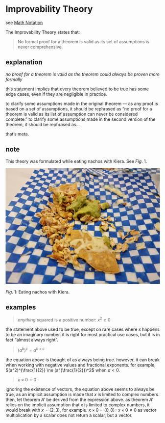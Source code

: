 # Improvability Theory

see [Math Notation](Math%20Notation%207bc4575af1e541d6946b955774161a6a.md)

The Improvability Theory states that:

> No formal proof for a theorem is valid as its set of assumptions is never comprehensive.
> 

## explanation

*no proof for a theorem is valid as the theorem could always be proven more formally*

this statement implies that every theorem believed to be true has some edge cases, even if they are negligible in practice.

to clarify some assumptions made in the original theorem — as any proof is based on a set of assumptions, it should be rephrased as “no proof for a theorem is valid as its list of assumption can never be considered complete.” to clarify some assumptions made in the second version of the theorem, it should be rephrased as...

that’s meta.

## note

This theory was formulated while eating nachos with Kiera. See $Fig.\ 1$.

![20211219_215504.jpg](Improvability%20Theory%2002414acc557d471f8d08deb95c015223/20211219_215504.jpg)

$Fig.\ 1$: Eating nachos with Kiera.

## examples

> *anything* squared is a positive number: $x^2 \ge 0$
> 

the statement above used to be true, except on rare cases where $x$ happens to be an imaginary number. it is right for most practical use cases, but it is in fact “almost always right”.

> $(a^b)^c = a^{b \times c}$
> 

the equation above is thought of as always being true. however, it can break when working with negative values and fractional exponents. for example, $(a^2)^{\frac{1}{2}}  \ne (a^{\frac{1}{2}})^2$ when $a < 0$.

> $x \times 0 = 0$
> 

ignoring the existence of vectors, the equation above seems to always be true, as an implicit assumption is made that $x$ is limited to complex numbers. then, let theorem $A'$ be derived from the expression above. as theorem $A'$ relies on the implicit assumption that $x$ is limited to complex numbers, it would break with $x = (2, 3)$, for example. $x \times 0 = (0, 0) \therefore x \times 0 \ne 0$ as vector multiplication by a scalar does not return a scalar, but a vector.
